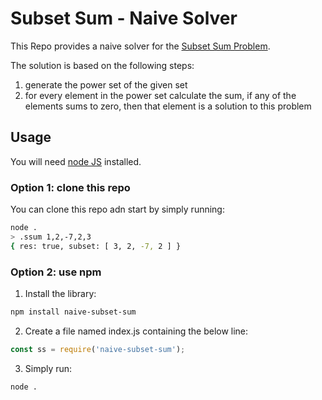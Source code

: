 # Subset Sum - Naive Solver

This Repo provides a naive solver for the [Subset Sum Problem](https://en.wikipedia.org/wiki/Subset_sum_problem).

The solution is based on the following steps:

1. generate the power set of the given set
2. for every element in the power set calculate the sum, if any of the elements sums to zero, then that element is a solution to this problem

## Usage

You will need [node JS](https://nodejs.org/en/) installed.

### Option 1: clone this repo

You can clone this repo adn start by simply running:
```sh
node .
> .ssum 1,2,-7,2,3
{ res: true, subset: [ 3, 2, -7, 2 ] }
```

### Option 2: use npm

1. Install the library:
```sh
npm install naive-subset-sum
```
2. Create a file named index.js containing the below line:
```javascript
const ss = require('naive-subset-sum');
```
3. Simply run:
```sh
node .
```
